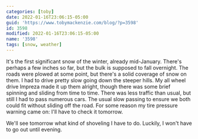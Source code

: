 ```yaml
---
categories: [toby]
date: 2022-01-16T23:06:15-05:00
guid: 'https://www.tobymackenzie.com/blog/?p=3598'
id: 3598
modified: 2022-01-16T23:06:15-05:00
name: '3598'
tags: [snow, weather]
---
```


It's the first significant snow of the winter, already mid-January.<!--more-->  There's perhaps a few inches so far, but the bulk is supposed to fall overnight.  The roads were plowed at some point, but there's a solid coverage of snow on them.  I had to drive pretty slow going down the steeper hills.  My all wheel drive Impreza made it up them alright, though there was some brief spinning and sliding from time to time.  There was less traffic than usual, but still I had to pass numerous cars.  The usual slow passing to ensure we both could fit without sliding off the road.  For some reason my tire pressure warning came on:  I'll have to check it tomorrow.

We'll see tomorrow what kind of shoveling I have to do.  Luckily, I won't have to go out until evening.
